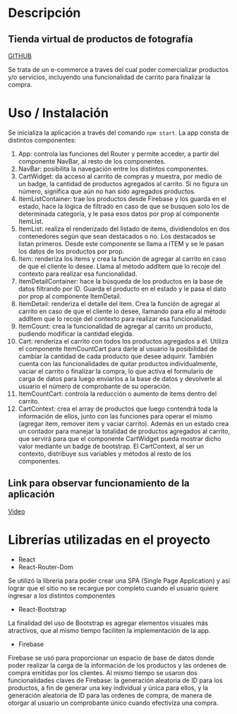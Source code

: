 # Descripción
## Tienda virtual de productos de fotografía
[GITHUB](https://github.com/desarrollosMja/photoEcommerce---Avecilla.git)

Se trata de un e-commerce a traves del cual poder comercializar productos y/o servicios, incluyendo una funcionalidad de carrito para finalizar la compra.

# Uso / Instalación
Se inicializa la aplicación a través del comando `npm start`.
La app consta de distintos componentes:
1. App: controla las funciones del Router y permite acceder, a partir del componente NavBar, al resto de los componentes.
2. NavBar: posibilita la navegación entre los distintos componentes.
3. CartWidget: da acceso al carrito de compras y muestra, por medio de un badge, la cantidad de productos agregados al carrito. Si no figura un número, significa que aún no han sido agregados productos.
4. ItemListContainer: trae los productos desde Firebase y los guarda en el estado, hace la lógica de filtrado en caso de que se busquen solo los de determinada categoría, y le pasa esos datos por prop al componente ItemList.
5. ItemList: realiza el renderizado del listado de items, dividiendolos en dos contenedores según que sean destacados o no. Los destacados se listan primeros. Desde este componente se llama a ITEM y se le pasan los datos de los productos por prop.
6. Item: renderiza los items y crea la función de agregar al carrito en caso de que el cliente lo desee. Llama al método addItem que lo recoje del contexto para realizar esa funcionalidad.
7. ItemDetailContainer: hace la búsqueda de los productos en la base de datos filtrando por ID. Guarda el producto en el estado y le pasa el dato por prop al componente ItemDetail.
8. ItemDetail: renderiza el detalle del item. Crea la función de agregar al carrito en caso de que el cliente lo desee, llamando para ello al método addItem que lo recoje del contexto para realizar esa funcionalidad.
9. ItemCount: crea la funcionalidad de agregar al carrito un producto, pudiendo modificar la cantidad elegida.
10. Cart: renderiza el carrito con todos los productos agregados a él. Utiliza el componente ItemCountCart para darle al usuario la posibilidad de cambiar la cantidad de cada producto que desee adquirir. También cuenta con las funcionalidades de quitar productos individualmente, vaciar el carrito o finalizar la compra, lo que activa el formulario de carga de datos para luego enviarlos a la base de datos y devolverle al usuario el número de comprobante de su operación.
11. ItemCountCart: controla la reducción o aumento de items dentro del carrito.
12. CartContext: crea el array de productos que luego contendrá toda la información de ellos, junto con las funciones para operar el mismo (agregar item, remover item y vaciar carrito). Además en un estado crea un contador para manejar la totalidad de productos agregados al carrito, que servirá para que el componente CartWidget pueda mostrar dicho valor mediante un badge de bootstrap. El CartContext, al ser un contexto, distribuye sus variables y métodos al resto de los componentes.

## Link para observar funcionamiento de la aplicación
[Video](https://github.com/desarrollosMja/photoEcommerce---Avecilla/blob/main/grabacion-funcionamiento-app.mp4)

# Librerías utilizadas en el proyecto
* React
* React-Router-Dom

Se utilizó la librería para poder crear una SPA (Single Page Application) y así lograr que el sitio no se recargue por completo cuando el usuario quiere ingresar a los distintos componentes

* React-Bootstrap

La finalidad del uso de Bootstrap es agregar elementos visuales más atractivos, que al mismo tiempo faciliten la implementación de la app.

* Firebase

Firebase se usó para proporcionar un espacio de base de datos donde poder realizar la carga de la información de los productos y las ordenes de compra emitidas por los clientes. Al mismo tiempo se usaron dos funcionalidades claves de Firebase: la generación aleatoria de ID para los productos, a fin de generar una key individual y única para ellos, y la generación aleatoria de ID para las ordenes de compra, de manera de otorgar al usuario un comprobante único cuando efectiviza una compra.